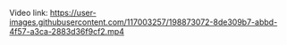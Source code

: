 Video link:
https://user-images.githubusercontent.com/117003257/198873072-8de309b7-abbd-4f57-a3ca-2883d36f9cf2.mp4

